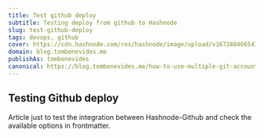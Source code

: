 ```yaml
---
title: Test github deploy
subtitle: Testing deploy from github to Hashnode
slug: test-github-deploy
tags: devops, github
cover: https://cdn.hashnode.com/res/hashnode/image/upload/v1672884665419/wLJA-GH9H.jpeg?auto=compress
domain: blog.tombenevides.me
publishAs: tombenevides
canonical: https://blog.tombenevides.me/how-to-use-multiple-git-accounts-per-folder-on-linux 
---
```


## Testing Github deploy

Article just to test the integration between Hashnode-Github and check the available options in frontmatter.
